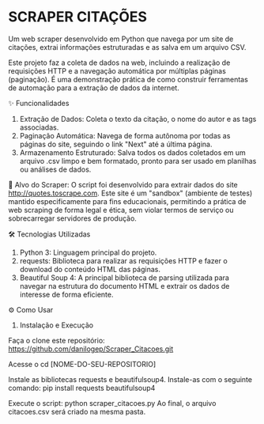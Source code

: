 # SCRAPER CITAÇÕES
Um web scraper desenvolvido em Python que navega por um site de citações, extrai informações estruturadas e as salva em um arquivo CSV.

Este projeto faz a coleta de dados na web, incluindo a realização de requisições HTTP e a navegação automática por múltiplas páginas (paginação). É uma demonstração prática de como construir ferramentas de automação para a extração de dados da internet.

✨ Funcionalidades
1. Extração de Dados: Coleta o texto da citação, o nome do autor e as tags associadas.
2. Paginação Automática: Navega de forma autônoma por todas as páginas do site, seguindo o link "Next" até a última página.
3. Armazenamento Estruturado: Salva todos os dados coletados em um arquivo .csv limpo e bem formatado, pronto para ser usado em planilhas ou análises de dados.

🎯 Alvo do Scraper: O script foi desenvolvido para extrair dados do site http://quotes.toscrape.com. Este site é um "sandbox" (ambiente de testes) mantido especificamente para fins educacionais, permitindo a prática de web scraping de forma legal e ética, sem violar termos de serviço ou sobrecarregar servidores de produção.

🛠️ Tecnologias Utilizadas
1. Python 3: Linguagem principal do projeto.
2. requests: Biblioteca para realizar as requisições HTTP e fazer o download do conteúdo HTML das páginas.
3. Beautiful Soup 4: A principal biblioteca de parsing utilizada para navegar na estrutura do documento HTML e extrair os dados de interesse de forma eficiente.

⚙️ Como Usar
1. Instalação e Execução

Faça o clone este repositório: https://github.com/danilogep/Scraper_Citacoes.git

Acesse o cd [NOME-DO-SEU-REPOSITORIO]

Instale as bibliotecas requests e beautifulsoup4. Instale-as com o seguinte comando: pip install requests beautifulsoup4

Execute o script: python scraper_citacoes.py
Ao final, o arquivo citacoes.csv será criado na mesma pasta.

